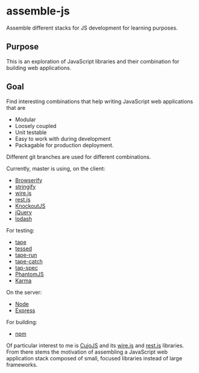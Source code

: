 # assemble-js
Assemble different stacks for JS development for learning purposes.

## Purpose

This is an exploration of JavaScript libraries and their combination for building web applications.

## Goal

Find interesting combinations that help writing JavaScript web applications that are

* Modular
* Loosely coupled
* Unit testable
* Easy to work with during development
* Packagable for production deployment.

Different git branches are used for different combinations.

Currently, master is using, on the client:

* [Browserify](http://browserify.org)
* [stringify](http://johnpostlethwait.github.io/stringify)
* [wire.js](https://github.com/cujojs/wire)
* [rest.js](https://github.com/cujojs/rest)
* [KnockoutJS](http://knockoutjs.com)
* [jQuery](http://jquery.com)
* [lodash](http://lodash.com)

For testing:

* [tape](https://github.com/substack/tape)
* [tessed](https://github.com/scottcorgan/tessed)
* [tape-run](https://github.com/juliangruber/tape-run)
* [tape-catch](https://github.com/michaelrhodes/tape-catch)
* [tap-spec](https://github.com/scottcorgan/tap-spec)
* [PhantomJS](http://phantomjs.org)
* [Karma](http://karma-runner.github.io)

On the server:

* [Node](https://nodejs.org)
* [Express](http://expressjs.com)

For building:

* [npm](https://www.npmjs.com/)

Of particular interest to me is [CujoJS](http://cujojs.com) and its [wire.js](https://github.com/cujojs/wire) and [rest.js](https://github.com/cujojs/rest) libraries. From there stems the motivation of assembling a JavaScript web application stack composed of small, focused libraries instead of large frameworks.

